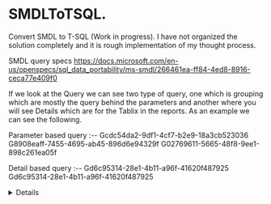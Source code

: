 # SMDLToTSQL.  
Convert SMDL to T-SQL (Work in progress). I have not organized the solution completely and it is rough implementation of my thought process. 

SMDL query specs
https://docs.microsoft.com/en-us/openspecs/sql_data_portability/ms-smdl/266461ea-ff84-4ed8-8916-ceca77e409f0

If we look at the Query we can see two type of query, one which is grouping which are mostly the query behind the parameters and another where you will see Details which are for the Tablix in the reports. As an example we can see the following. 

Parameter based query :-- 
<SemanticQuery xmlns="http://schemas.microsoft.com/sqlserver/2004/10/semanticmodeling" xmlns:xsd="http://www.w3.org/2001/XMLSchema" xmlns:xsi="http://www.w3.org/2001/XMLSchema-instance" xmlns:qd="http://schemas.microsoft.com/sqlserver/2004/11/semanticquerydesign" xmlns:rb="http://schemas.microsoft.com/sqlserver/2004/11/reportbuilder">
  <Hierarchies>
    <Hierarchy>
      <BaseEntity>
        <!--SomeTable-->
        <EntityID>Gcdc54da2-9df1-4cf7-b2e9-18a3cb523036</EntityID>
      </BaseEntity>
<Groupings>
<Grouping Name="Some Name">
          <Expression Name="Some Name">
            <AttributeRef>
              <!--Some Name-->
              <AttributeID>G8908eaff-7455-4695-ab45-896d6e94329f</AttributeID>
            </AttributeRef>
          </Expression>
 </Grouping>
 <Grouping Name="Some Other Name">
          <Expression Name="Some Other Name">
            <AttributeRef>
              <!--Some Other Name-->
              <AttributeID>G02769611-5665-48f8-9ee1-898c261ea05f</AttributeID>
            </AttributeRef>
          </Expression>
</Grouping>

Detail based query :-- 
<SemanticQuery xmlns="http://schemas.microsoft.com/sqlserver/2004/10/semanticmodeling" xmlns:xsd="http://www.w3.org/2001/XMLSchema" xmlns:xsi="http://www.w3.org/2001/XMLSchema-instance" xmlns:qd="http://schemas.microsoft.com/sqlserver/2004/11/semanticquerydesign" xmlns:rb="http://schemas.microsoft.com/sqlserver/2004/11/reportbuilder">
  <Hierarchies>
    <Hierarchy>
      <BaseEntity>
        <!--Some Table-->
        <EntityID>Gd6c95314-28e1-4b11-a96f-41620f487925</EntityID>
      </BaseEntity>
<Groupings>
        <Grouping Name="Some Column">
          <Expression Name="Some Column">
            <EntityRef>
              <!--Some Column-->
              <EntityID>Gd6c95314-28e1-4b11-a96f-41620f487925</EntityID>
            </EntityRef>
          </Expression>
          <Details>
            <Expression Name="Some Column">
              <AttributeRef>
                <!--Some Column-->
                <AttributeID>Gd872745a-2aac-41bd-8206-6f839523363f</AttributeID>
              </AttributeRef>
            </Expression>

First thing was to get a repository created with all the entity and the corresponding Attribute ID. When we look at the SMDL its an xml file, if we write a program which can look at the SMDL XML content and identify all the attribute that woudl be handy while looking at the SMDL we can see 3 different data which we can extract which can help. 

a) All the Entity and their corresponding attribute name and ID. 
b) DSV parsing where we can understand what was the original table name used in the SMDL. 
c) What is the relationship between the tables we should use to relate in case a Detail data set uses more than one table. 

I have created 3 solutions which takes the xml file as an input and then write them to 3 SQL Tables 
a) Entity

CREATE TABLE [dbo].[Entities](
	[EntityID] [nvarchar](100) NULL,
	[EntityName] [nvarchar](100) NULL,
	[BaseTableName] [nvarchar](100) NULL,
	[Attribute_type] [nvarchar](10) NULL,
	[Att_id] [nvarchar](100) NULL,
	[Att_name] [nvarchar](100) NULL,
	[ColName] [nvarchar](100) NULL,
	[Expression] [nvarchar](10) NULL,
	[Expres_depend_id] [nvarchar](100) NULL
) ON [PRIMARY]
GO

b) DSV

CREATE TABLE [dbo].[dsv](
	[EntityName] [nvarchar](100) NULL,
	[QueryDefination] [nvarchar](2000) NULL,
	[TableName] [nvarchar](100) NULL,
	[FriendlyName] [nvarchar](100) NULL,
	[TableType] [nvarchar](100) NULL
) ON [PRIMARY]
GO

c) Relationship 

CREATE TABLE [dbo].[relationship](
	[RelationshipName] [nvarchar](150) NULL,
	[ParentTable] [nvarchar](150) NULL,
	[ChildTable] [nvarchar](150) NULL,
	[ParentKey] [nvarchar](150) NULL,
	[ChildKey] [nvarchar](150) NULL
) ON [PRIMARY]
GO

Once we have the tables pupulated we can then generate the final dataset parsing by doing lookup. I have started working on it but have not finished it yet. 
